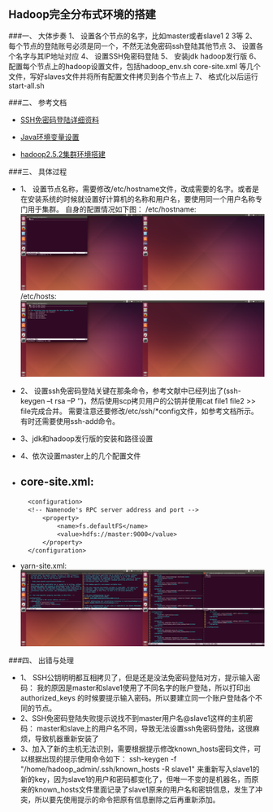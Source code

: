 Hadoop完全分布式环境的搭建
-------------------------------------------

###一、 大体步奏
1、 设置各个节点的名字，比如master或者slave1 2 3等
2、 每个节点的登陆账号必须是同一个，不然无法免密码ssh登陆其他节点
3、 设置各个名字与其IP地址对应
4、 设置SSH免密码登陆
5、 安装jdk hadoop发行版
6、 配置每个节点上的hadoop设置文件，包括hadoop_env.sh core-site.xml 等几个文件，写好slaves文件并将所有配置文件拷贝到各个节点上
7、 格式化以后运行start-all.sh

###二、 参考文档
+ [SSH免密码登陆详细资料](http://jingyan.baidu.com/article/2fb0ba4043124a00f2ec5f0f.html)

+ [Java环境变量设置](http://jingyan.baidu.com/article/e2284b2b61a2efe2e6118d39.html)

+ [hadoop2.5.2集群环境搭建](http://jingyan.baidu.com/article/cd4c2979196e1d756e6e6093.html)

###三、 具体过程
+ 1、 设置节点名称，需要修改/etc/hostname文件，改成需要的名字。或者是在安装系统的时候就设置好计算机的名称和用户名，要使用同一个用户名称专门用于集群。
自身的配置情况如下图：
/etc/hostname:
![hostname](https://github.com/HenryWan19/Hadoop_learning/blob/master/jpg/master_hostname.png)
/etc/hosts:
![hosts](https://github.com/HenryWan19/Hadoop_learning/blob/master/jpg/master_hosts.png)

+ 2、 设置ssh免密码登陆关键在那条命令，参考文献中已经列出了(ssh-keygen –t rsa –P ‘’)，然后使用scp拷贝用户的公钥并使用cat file1 file2 >> file完成合并。
需要注意还要修改/etc/ssh/*config文件，如参考文档所示。有时还需要使用ssh-add命令。

+ 3、jdk和hadoop发行版的安装和路径设置

+ 4、依次设置master上的几个配置文件
+ core-site.xml:
   ---
		<configuration>
		<!-- Namenode's RPC server address and port -->
			<property>
				<name>fs.defaultFS</name>
				<value>hdfs://master:9000</value>
			</property>
		</configuration>
	 
+ yarn-site.xml:
   ![yarn-site.xml](https://github.com/HenryWan19/Hadoop_learning/blob/master/jpg/xml_and_yarn.png)

###四、 出错与处理
+ 1、 SSH公钥明明都互相拷贝了，但是还是没法免密码登陆对方，提示输入密码：
我的原因是master和slave1使用了不同名字的账户登陆，所以打印出authorized_keys 的时候要提示输入密码。所以要建立同一个账户登陆各个不同的节点。
+ 2、SSH免密码登陆失败提示说找不到master用户名@slave1这样的主机密码：
master和slave上的用户名不同，导致无法设置ssh免密码登陆，这很麻烦，导致机器重新安装了
+ 3、加入了新的主机无法识别，需要根据提示修改known_hosts密码文件，可以根据出现的提示使用命令如下：
ssh-keygen -f "/home/hadoop_admin/.ssh/known_hosts -R slave1"
来重新写入slave1的新的key，因为slave1的用户和密码都变化了，但唯一不变的是机器名，而原来的known_hosts文件里面记录了slave1原来的用户名和密钥信息，发生了冲突，所以要先使用提示的命令把原有信息删除之后再重新添加。
